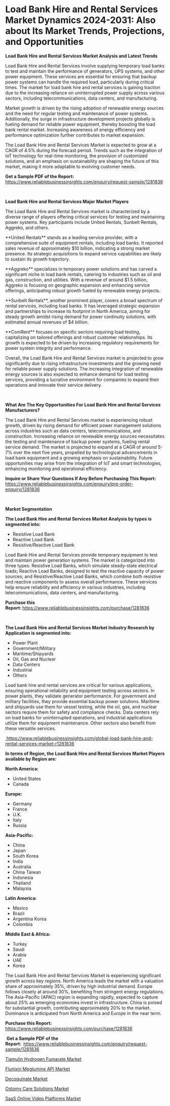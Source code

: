 <p><h1>Load Bank Hire and Rental Services Market Dynamics 2024-2031: Also about Its Market Trends, Projections, and Opportunities</h1></p><p><strong>Load Bank Hire and Rental Services Market Analysis and Latest Trends</strong></p>
<p><p>Load Bank Hire and Rental Services involve supplying temporary load banks to test and maintain the performance of generators, UPS systems, and other power equipment. These services are essential for ensuring that backup power systems can handle the required load, particularly during critical times. The market for load bank hire and rental services is gaining traction due to the increasing reliance on uninterrupted power supply across various sectors, including telecommunications, data centers, and manufacturing.</p><p>Market growth is driven by the rising adoption of renewable energy sources and the need for regular testing and maintenance of power systems. Additionally, the surge in infrastructure development projects globally is fueling demand for reliable power equipment, thereby boosting the load bank rental market. Increasing awareness of energy efficiency and performance optimization further contributes to market expansion.</p><p>The Load Bank Hire and Rental Services Market is expected to grow at a CAGR of 4.5% during the forecast period. Trends such as the integration of IoT technology for real-time monitoring, the provision of customized solutions, and an emphasis on sustainability are shaping the future of this market, making it more adaptable to evolving customer needs.</p></p>
<p><strong>Get a Sample PDF of the Report:&nbsp;</strong> <a href="https://www.reliablebusinessinsights.com/enquiry/request-sample/1281836?utm_campaign=84&utm_medium=2&utm_source=Github&utm_content=ia&utm_term=10122024&utm_id=load-bank-hire-and-rental-services">https://www.reliablebusinessinsights.com/enquiry/request-sample/1281836</a></p>
<p>&nbsp;</p>
<p><strong>Load Bank Hire and Rental Services Major Market Players</strong></p>
<p><p>The Load Bank Hire and Rental Services market is characterized by a diverse range of players offering critical services for testing and maintaining power systems. Key participants include United Rentals, Sunbelt Rentals, Aggreko, and others.</p><p>**United Rentals** stands as a leading service provider, with a comprehensive suite of equipment rentals, including load banks. It reported sales revenue of approximately $10 billion, indicating a strong market presence. Its strategic acquisitions to expand service capabilities are likely to sustain its growth trajectory.</p><p>**Aggreko** specializes in temporary power solutions and has carved a significant niche in load bank rentals, catering to industries such as oil and gas, construction, and utilities. With a revenue of around $1.5 billion, Aggreko is focusing on geographic expansion and enhancing service offerings, anticipating robust growth fueled by renewable energy projects.</p><p>**Sunbelt Rentals**, another prominent player, covers a broad spectrum of rental services, including load banks. It has leveraged strategic expansion and partnerships to increase its footprint in North America, aiming for steady growth amidst rising demand for power continuity solutions, with estimated annual revenues of $4 billion.</p><p>**ComRent** focuses on specific sectors requiring load testing, capitalizing on tailored offerings and robust customer relationships. Its growth is expected to be driven by increasing regulatory requirements for power system integrity and performance.</p><p>Overall, the Load Bank Hire and Rental Services market is projected to grow significantly due to rising infrastructure investments and the growing need for reliable power supply solutions. The increasing integration of renewable energy sources is also expected to enhance demand for load testing services, providing a lucrative environment for companies to expand their operations and innovate their service delivery.</p></p>
<p>&nbsp;</p>
<p><strong>What Are The Key Opportunities For Load Bank Hire and Rental Services Manufacturers?</strong></p>
<p><p>The Load Bank Hire and Rental Services market is experiencing robust growth, driven by rising demand for efficient power management solutions across industries such as data centers, telecommunications, and construction. Increasing reliance on renewable energy sources necessitates the testing and maintenance of backup power systems, fueling rental service demand. The market is projected to expand at a CAGR of around 5-7% over the next five years, propelled by technological advancements in load bank equipment and a growing emphasis on sustainability. Future opportunities may arise from the integration of IoT and smart technologies, enhancing monitoring and operational efficiency.</p></p>
<p><strong>Inquire or Share Your Questions If Any Before Purchasing This Report:</strong> <a href="https://www.reliablebusinessinsights.com/enquiry/pre-order-enquiry/1281836?utm_campaign=84&utm_medium=2&utm_source=Github&utm_content=ia&utm_term=10122024&utm_id=load-bank-hire-and-rental-services">https://www.reliablebusinessinsights.com/enquiry/pre-order-enquiry/1281836</a></p>
<p>&nbsp;</p>
<p><strong>Market Segmentation</strong></p>
<p><strong>The Load Bank Hire and Rental Services Market Analysis by types is segmented into:</strong></p>
<p><ul><li>Resistive Load Bank</li><li>Reactive Load Bank</li><li>Resistive/Reactive Load Bank</li></ul></p>
<p><p>Load Bank Hire and Rental Services provide temporary equipment to test and maintain power generation systems. The market is categorized into three types: Resistive Load Banks, which simulate steady-state electrical loads; Reactive Load Banks, designed to test the reactive capacity of power sources; and Resistive/Reactive Load Banks, which combine both resistive and reactive components to assess overall performance. These services help ensure reliability and efficiency in various industries, including telecommunications, data centers, and manufacturing.</p></p>
<p><strong>Purchase this Report:&nbsp;</strong><a href="https://www.reliablebusinessinsights.com/purchase/1281836?utm_campaign=84&utm_medium=2&utm_source=Github&utm_content=ia&utm_term=10122024&utm_id=load-bank-hire-and-rental-services">https://www.reliablebusinessinsights.com/purchase/1281836</a></p>
<p>&nbsp;</p>
<p><strong>The Load Bank Hire and Rental Services Market Industry Research by Application is segmented into:</strong></p>
<p><ul><li>Power Plant</li><li>Government/Military</li><li>Maritime/Shipyards</li><li>Oil, Gas and Nuclear</li><li>Data Centers</li><li>Industrial</li><li>Others</li></ul></p>
<p><p>Load bank hire and rental services are critical for various applications, ensuring operational reliability and equipment testing across sectors. In power plants, they validate generator performance. For government and military facilities, they provide essential backup power solutions. Maritime and shipyards use them for vessel testing, while the oil, gas, and nuclear sectors require them for safety and compliance checks. Data centers rely on load banks for uninterrupted operations, and industrial applications utilize them for equipment maintenance. Other sectors also benefit from these versatile services.</p></p>
<p><a href="https://www.reliablebusinessinsights.com/global-load-bank-hire-and-rental-services-market-r1281836?utm_campaign=84&utm_medium=2&utm_source=Github&utm_content=ia&utm_term=10122024&utm_id=load-bank-hire-and-rental-services">&nbsp;https://www.reliablebusinessinsights.com/global-load-bank-hire-and-rental-services-market-r1281836</a></p>
<p><strong>In terms of Region, the Load Bank Hire and Rental Services Market Players available by Region are:</strong></p>
<p>
    <p> <strong> North America: </strong>
        <ul>
            <li>United States</li>
            <li>Canada</li>
        </ul>
        </p> 
    <p> <strong> Europe: </strong>
        <ul>
            <li>Germany</li>
            <li>France</li>
            <li>U.K.</li>
            <li>Italy</li>
            <li>Russia</li>
        </ul>
        </p> 
    <p> <strong> Asia-Pacific: </strong>
        <ul>
            <li>China</li>
            <li>Japan</li>
            <li>South Korea</li>
            <li>India</li>
            <li>Australia</li>
            <li>China Taiwan</li>
            <li>Indonesia</li>
            <li>Thailand</li>
            <li>Malaysia</li>
        </ul>
        </p> 
    <p> <strong> Latin America: </strong>
        <ul>
            <li>Mexico</li>
            <li>Brazil</li>
            <li>Argentina Korea</li>
            <li>Colombia</li>
        </ul>
        </p> 
    <p> <strong> Middle East & Africa: </strong>
        <ul>
            <li>Turkey</li>
            <li>Saudi</li>
            <li>Arabia</li>
            <li>UAE</li>
            <li>Korea</li>
        </ul>
    </p>
    </p>
<p><p>The Load Bank Hire and Rental Services Market is experiencing significant growth across key regions. North America leads the market with a valuation share of approximately 35%, driven by high industrial demand. Europe follows closely at around 30%, benefiting from stringent energy regulations. The Asia-Pacific (APAC) region is expanding rapidly, expected to capture about 25% as emerging economies invest in infrastructure. China is poised for substantial growth, contributing approximately 20% to the market. Dominance is anticipated from North America and Europe in the near term.</p></p>
<p><strong>Purchase this Report: </strong><a href="https://www.reliablebusinessinsights.com/purchase/1281836?utm_campaign=84&utm_medium=2&utm_source=Github&utm_content=ia&utm_term=10122024&utm_id=load-bank-hire-and-rental-services">https://www.reliablebusinessinsights.com/purchase/1281836</a></p>
<p>&nbsp;<strong>Get a Sample PDF of the Report:&nbsp;&nbsp;</strong><a href="https://www.reliablebusinessinsights.com/enquiry/request-sample/1281836?utm_campaign=84&utm_medium=2&utm_source=Github&utm_content=ia&utm_term=10122024&utm_id=load-bank-hire-and-rental-services">https://www.reliablebusinessinsights.com/enquiry/request-sample/1281836</a></p>
<p><strong></strong></p>
<p><p><a href="https://www.linkedin.com/pulse/tiamulin-hydrogen-fumarate-market-analysis-report-2024-2031-uuwfc?utm_campaign=84&utm_medium=2&utm_source=Github&utm_content=ia&utm_term=10122024&utm_id=load-bank-hire-and-rental-services">Tiamulin Hydrogen Fumarate Market</a></p><p><a href="https://www.linkedin.com/pulse/flunixin-meglumine-api-analysis-highlights-key-growth-forecasts-jbgqc?utm_campaign=84&utm_medium=2&utm_source=Github&utm_content=ia&utm_term=10122024&utm_id=load-bank-hire-and-rental-services">Flunixin Meglumine API Market</a></p><p><a href="https://www.linkedin.com/pulse/decoquinate-market-size-forecast-2024-2031-anticipated-113-cagr-0bgsc?utm_campaign=84&utm_medium=2&utm_source=Github&utm_content=ia&utm_term=10122024&utm_id=load-bank-hire-and-rental-services">Decoquinate Market</a></p><p><a href="https://github.com/AngelaWalsh696/Market-Research-Report-List-1/blob/main/ostomy-care-solutions-market.md?utm_campaign=84&utm_medium=2&utm_source=Github&utm_content=ia&utm_term=10122024&utm_id=load-bank-hire-and-rental-services">Ostomy Care Solutions Market</a></p><p><a href="https://github.com/jontyhinseyxe/Market-Research-Report-List-1/blob/main/saas-online-video-platforms-market.md?utm_campaign=84&utm_medium=2&utm_source=Github&utm_content=ia&utm_term=10122024&utm_id=load-bank-hire-and-rental-services">SaaS Online Video Platforms Market</a></p></p>